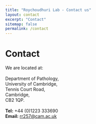 ```yaml
---
title: "Roychoudhuri Lab - Contact us"
layout: contact
excerpt: "Contact"
sitemap: false
permalink: /contact
---
```


# Contact 

We are located at: <br>
<br>
Department of Pathology,<br>
University of Cambridge,<br>
Tennis Court Road,<br>
Cambridge,<br>
CB2 1QP.<br>
<br>
**Tel:** +44 (0)1223 333690<br>
**Email:** rr257@cam.ac.uk<br>
